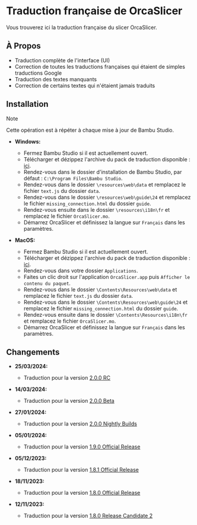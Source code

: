 # Traduction française de OrcaSlicer
Vous trouverez ici la traduction française du slicer OrcaSlicer.

## À Propos

- Traduction complète de l'interface (UI)
- Correction de toutes les traductions françaises qui étaient de simples traductions Google
- Traduction des textes manquants
- Correction de certains textes qui n'étaient jamais traduits

## Installation

> [!NOTE]
> Cette opération est à répéter à chaque mise à jour de Bambu Studio.

- **Windows:**
  - Fermez Bambu Studio si il est actuellement ouvert.
  - Télécharger et dézippez l'archive du pack de traduction disponible : [ici](https://github.com/Guilouz/Traduction-FR-OrcaSlicer/archive/refs/heads/main.zip).
  - Rendez-vous dans le dossier d'installation de Bambu Studio, par défaut : `C:\Program Files\Bambu Studio`.
  - Rendez-vous dans le dossier `\resources\web\data` et remplacez le fichier `text.js` du dossier `data`.
  - Rendez-vous dans le dossier `\resources\web\guide\24` et remplacez le fichier `missing_connection.html` du dossier `guide`.
  - Rendez-vous ensuite dans le dossier `\resources\i18n\fr` et remplacez le fichier `OrcaSlicer.mo`.
  - Démarrez OrcaSlicer et définissez la langue sur `Français` dans les paramètres.

- **MacOS:**
  - Fermez Bambu Studio si il est actuellement ouvert.
  - Télécharger et dézippez l'archive du pack de traduction disponible : [ici](https://github.com/Guilouz/Traduction-FR-OrcaSlicer/archive/refs/heads/main.zip).
  - Rendez-vous dans votre dossier `Applications`.
  - Faites un clic droit sur l'application `OrcaSlicer.app` puis `Afficher le contenu du paquet`.
  - Rendez-vous dans le dossier `\Contents\Resources\web\data` et remplacez le fichier `text.js` du dossier `data`.
  - Rendez-vous dans le dossier `\Contents\Resources\web\guide\24` et remplacez le fichier `missing_connection.html` du dossier `guide`.
  - Rendez-vous ensuite dans le dossier `\Contents\Resources\i18n\fr` et remplacez le fichier `OrcaSlicer.mo`.
  - Démarrez OrcaSlicer et définissez la langue sur `Français` dans les paramètres.

## Changements

- **25/03/2024:**
  - Traduction pour la version [2.0.0 RC](https://github.com/SoftFever/OrcaSlicer/releases/tag/v2.0.0-rc)

- **14/03/2024:**
  - Traduction pour la version [2.0.0 Beta](https://github.com/SoftFever/OrcaSlicer/releases/tag/v2.0.0-beta)

- **27/01/2024:**
  - Traduction pour la version [2.0.0 Nightly Builds](https://github.com/SoftFever/OrcaSlicer/releases/tag/nightly-builds)

- **05/01/2024:**
  - Traduction pour la version [1.9.0 Official Release](https://github.com/SoftFever/OrcaSlicer/releases/tag/v1.9.0)

- **05/12/2023:**
  - Traduction pour la version [1.8.1 Official Release](https://github.com/SoftFever/OrcaSlicer/releases/tag/v1.8.1)

- **18/11/2023:**
  - Traduction pour la version [1.8.0 Official Release](https://github.com/SoftFever/OrcaSlicer/releases/tag/v1.8.0)

- **12/11/2023:**
  - Traduction pour la version [1.8.0 Release Candidate 2](https://github.com/SoftFever/OrcaSlicer/releases/tag/v1.8.0-rc2)
